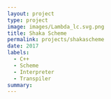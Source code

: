 ```yaml
---
layout: project
type: project
image: images/Lambda_lc.svg.png
title: Shaka Scheme
permalink: projects/shakascheme
date: 2017
labels:
  - C++
  - Scheme
  - Interpreter
  - Transpiler
summary: 
---
```


